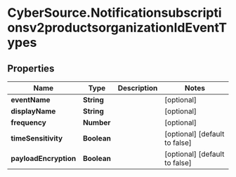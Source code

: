 # CyberSource.Notificationsubscriptionsv2productsorganizationIdEventTypes

## Properties
Name | Type | Description | Notes
------------ | ------------- | ------------- | -------------
**eventName** | **String** |  | [optional] 
**displayName** | **String** |  | [optional] 
**frequency** | **Number** |  | [optional] 
**timeSensitivity** | **Boolean** |  | [optional] [default to false]
**payloadEncryption** | **Boolean** |  | [optional] [default to false]


